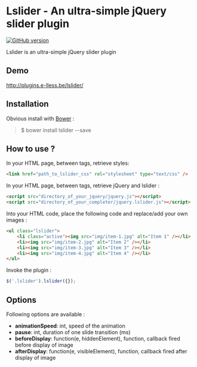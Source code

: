# Lslider - An ultra-simple jQuery slider plugin

[![GitHub version](https://badge.fury.io/gh/e-lLess%2Flslider.svg)](https://badge.fury.io/gh/e-lLess%2Flslider)

Lslider is an ultra-simple jQuery slider plugin
        
## Demo

http://plugins.e-lless.be/lslider/

## Installation

Obvious install with [Bower](http://bower.io) :

> $ bower install lslider --save

## How to use ?

In your HTML page, between <head> tags, retrieve styles:

``` html 
<link href="path_to_lslider_css" rel="stylesheet" type="text/css" />
```

In your HTML page, between <head> tags, retrieve jQuery and lslider :

``` html 
<script src="directory_of_your_jquery/jquery.js"></script>
<script src="directory_of_your_completer/jquery.lslider.js"></script>
```

Into your HTML code, place the following code and replace/add your own images :

``` html 
<ul class="lslider">
    <li class="active"><img src="img/item-1.jpg" alt="Item 1" /></li>
    <li><img src="img/item-2.jpg" alt="Item 2" /></li>
    <li><img src="img/item-3.jpg" alt="Item 3" /></li>
    <li><img src="img/item-4.jpg" alt="Item 4" /></li>
</ul>
```
 
Invoke the plugin :

``` javascript
$('.lslider').lslider({});
```

## Options

Following options are available :

* **animationSpeed**: int, speed of the animation
* **pause**: int, duration of one slide transition (ms)
* **beforeDisplay**: function(e, hiddenElement), function, callback fired before display of image
* **afterDisplay**: function(e, visibleElement), function, callback fired after display of image
                
